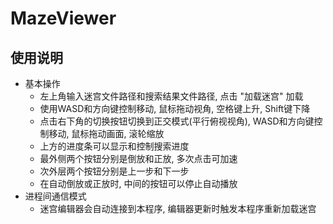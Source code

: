 # MazeViewer
## 使用说明
- 基本操作
  - 左上角输入迷宫文件路径和搜索结果文件路径, 点击 "加载迷宫" 加载
  - 使用WASD和方向键控制移动, 鼠标拖动视角, 空格键上升, Shift键下降
  - 点击右下角的切换按钮切换到正交模式(平行俯视视角), WASD和方向键控制移动, 鼠标拖动画面, 滚轮缩放
  - 上方的进度条可以显示和控制搜索进度
  - 最外侧两个按钮分别是倒放和正放, 多次点击可加速
  - 次外层两个按钮分别是上一步和下一步
  - 在自动倒放或正放时, 中间的按钮可以停止自动播放
- 进程间通信模式
  - 迷宫编辑器会自动连接到本程序, 编辑器更新时触发本程序重新加载迷宫